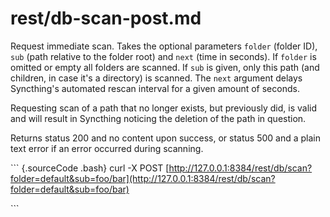 # rest/db-scan-post.md

Request immediate scan. Takes the optional parameters `folder` \(folder ID\), `sub` \(path relative to the folder root\) and `next` \(time in seconds\). If `folder` is omitted or empty all folders are scanned. If `sub` is given, only this path \(and children, in case it\'s a directory\) is scanned. The `next` argument delays Syncthing\'s automated rescan interval for a given amount of seconds.

Requesting scan of a path that no longer exists, but previously did, is valid and will result in Syncthing noticing the deletion of the path in question.

Returns status 200 and no content upon success, or status 500 and a plain text error if an error occurred during scanning.

\`\`\` {.sourceCode .bash} curl -X POST [http://127.0.0.1:8384/rest/db/scan?folder=default&sub=foo/bar](http://127.0.0.1:8384/rest/db/scan?folder=default&sub=foo/bar)

\`\`\`

